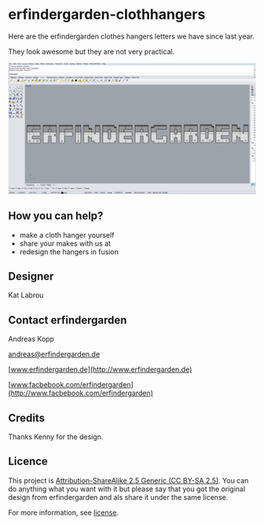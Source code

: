 # erfindergarden-clothhangers
Here are the erfindergarden clothes hangers letters we have since last year.

They look awesome but they are not very practical.


![](tag_hanger.png)


## How you can help?

* make a cloth hanger yourself
* share your makes with us at 
* redesign the hangers in fusion 

## Designer


Kat Labrou

## Contact erfindergarden

Andreas Kopp

[andreas@erfindergarden.de](mailto:andreas@erfindergarden.de)

[www.erfindergarden.de](http://www.erfindergarden.de)

[www.facbebook.com/erfindergarden](http://www.facbebook.com/erfindergarden)


## Credits
 
Thanks Kenny for the design. 

## Licence

This project is [Attribution-ShareAlike 2.5 Generic (CC BY-SA 2.5)](https://creativecommons.org/licenses/by-sa/2.5/). You can do anything what you want with it but please say that you got the original design from erfindergarden and als share it under the same license. 

For more information, see [license](license.md). 